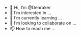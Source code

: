 - 👋 Hi, I’m @Denraker
- 👀 I’m interested in ...
- 🌱 I’m currently learning ...
- 💞️ I’m looking to collaborate on ...
- 📫 How to reach me ...

<!---
Denraker/Denraker is a ✨ special ✨ repository because its `README.md` (this file) appears on your GitHub profile.
You can click the Preview link to take a look at your changes.
--->
